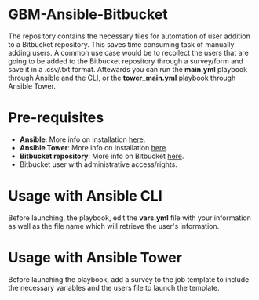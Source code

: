 # GBM-Ansible-Bitbucket
The repository contains the necessary files for automation of user addition to a Bitbucket repository. This saves time consuming task of manually adding users. A common use case would be to recollect the users that are going to be added to the Bitbucket repository through a survey/form and save it in a .csv/.txt format. Aftewards you can run the **main.yml** playbook through Ansible and the CLI, or the **tower_main.yml** playbook through Ansible Tower. 

# Pre-requisites
- **Ansible**: More info on installation [here](https://docs.ansible.com/ansible/latest/installation_guide/intro_installation.html).
- **Ansible Tower**: More info on installation [here](https://docs.ansible.com/ansible-tower/2.2.2/html/quickinstall/index.html).
- **Bitbucket repository**: More info on Bitbucket [here](https://bitbucket.org/product).
- Bitbucket user with administrative access/rights.

# Usage with Ansible CLI
Before launching, the playbook, edit the **vars.yml** file with your information as well as the file name which will retrieve the user's information.

# Usage with Ansible Tower
Before launching the playbook, add a survey to the job template to include the necessary variables and the users file to launch the template. 
